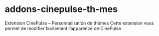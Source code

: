 # addons-cinepulse-th-mes
Extension CinePulse – Personnalisation de thèmes Cette extension vous permet de modifier facilement l’apparence de CinePulse
